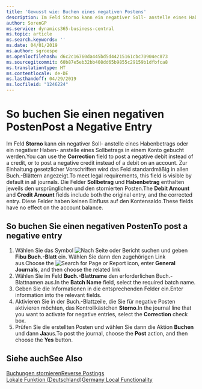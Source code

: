 ```yaml
---
title: 'Gewusst wie: Buchen eines negativen Postens'
description: Im Feld Storno kann ein negativer Soll- anstelle eines Habenbetrags oder ein negativer Haben- anstelle eines Sollbetrags in einem Konto gebucht werden. Zur Einhaltung gesetzlicher Vorschriften in Deutschland wird das Feld standardmäßig in allen Buch.-Blättern angezeigt. Die Felder Sollbetrag und Habenbetrag enthalten jeweils den ursprünglichen und den stornierten Posten.
author: SorenGP
ms.service: dynamics365-business-central
ms.topic: article
ms.search.keywords: ''
ms.date: 04/01/2019
ms.author: sgroespe
ms.openlocfilehash: d6c2c16760da445bd5d44215161cbc70904ec873
ms.sourcegitcommit: 60b87e5eb32bb408dd65b9855c29159b1dfbfca8
ms.translationtype: HT
ms.contentlocale: de-DE
ms.lasthandoff: 04/29/2019
ms.locfileid: "1246224"
---
```

# <a name="post-a-negative-entry"></a><span data-ttu-id="c619d-105">So buchen Sie einen negativen Posten</span><span class="sxs-lookup"><span data-stu-id="c619d-105">Post a Negative Entry</span></span>
<span data-ttu-id="c619d-106">Im Feld **Storno** kann ein negativer Soll- anstelle eines Habenbetrags oder ein negativer Haben- anstelle eines Sollbetrags in einem Konto gebucht werden.</span><span class="sxs-lookup"><span data-stu-id="c619d-106">You can use the **Correction** field to post a negative debit instead of a credit, or to post a negative credit instead of a debit on an account.</span></span> <span data-ttu-id="c619d-107">Zur Einhaltung gesetzlicher Vorschriften wird das Feld standardmäßig in allen Buch.-Blättern angezeigt.</span><span class="sxs-lookup"><span data-stu-id="c619d-107">To meet legal requirements, this field is visible by default in all journals.</span></span> <span data-ttu-id="c619d-108">Die Felder **Sollbetrag** und **Habenbetrag** enthalten jeweils den ursprünglichen und den stornierten Posten.</span><span class="sxs-lookup"><span data-stu-id="c619d-108">The **Debit Amount** and **Credit Amount** fields include both the original entry, and the corrected entry.</span></span> <span data-ttu-id="c619d-109">Diese Felder haben keinen Einfluss auf den Kontensaldo.</span><span class="sxs-lookup"><span data-stu-id="c619d-109">These fields have no effect on the account balance.</span></span>  

## <a name="to-post-a-negative-entry"></a><span data-ttu-id="c619d-110">So buchen Sie einen negativen Posten</span><span class="sxs-lookup"><span data-stu-id="c619d-110">To post a negative entry</span></span>  

1.  <span data-ttu-id="c619d-111">Wählen Sie das Symbol ![Nach Seite oder Bericht suchen](../../media/ui-search/search_small.png "Nach Seite oder Bericht suchen") und geben **Fibu Buch.-Blatt** ein. Wählen Sie dann den zugehörigen Link aus.</span><span class="sxs-lookup"><span data-stu-id="c619d-111">Choose the ![Search for Page or Report](../../media/ui-search/search_small.png "Search for Page or Report icon") icon, enter **General Journals**, and then choose the related link</span></span>  
2.  <span data-ttu-id="c619d-112">Wählen Sie im Feld **Buch.-Blattname** den erforderlichen Buch.-Blattnamen aus.</span><span class="sxs-lookup"><span data-stu-id="c619d-112">In the **Batch Name** field, select the required batch name.</span></span>  
3.  <span data-ttu-id="c619d-113">Geben Sie die Informationen in die entsprechenden Felder ein.</span><span class="sxs-lookup"><span data-stu-id="c619d-113">Enter information into the relevant fields.</span></span>  
4.  <span data-ttu-id="c619d-114">Aktivieren Sie in der Buch.-Blattzeile, die Sie für negative Posten aktivieren möchten, das Kontrollkästchen **Storno**.</span><span class="sxs-lookup"><span data-stu-id="c619d-114">In the journal line that you want to activate for negative entries, select the **Correction** check box.</span></span>  
5.  <span data-ttu-id="c619d-115">Prüfen Sie die erstellten Posten und wählen Sie dann die Aktion **Buchen**  und dann **Ja**aus.</span><span class="sxs-lookup"><span data-stu-id="c619d-115">To post the journal, choose the **Post** action, and then choose the **Yes** button.</span></span>  

## <a name="see-also"></a><span data-ttu-id="c619d-116">Siehe auch</span><span class="sxs-lookup"><span data-stu-id="c619d-116">See Also</span></span>  
[<span data-ttu-id="c619d-117">Buchungen stornieren</span><span class="sxs-lookup"><span data-stu-id="c619d-117">Reverse Postings</span></span>](../../finance-how-reverse-journal-posting.md)  
[<span data-ttu-id="c619d-118">Lokale Funktion (Deutschland)</span><span class="sxs-lookup"><span data-stu-id="c619d-118">Germany Local Functionality</span></span>](germany-local-functionality.md)

